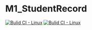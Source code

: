 # M1_StudentRecord


[![Bulid CI - Linux](https://github.com/Bhargav-Yelli/M1_StudentRecord/actions/workflows/c-cpp.yml/badge.svg)](https://github.com/Bhargav-Yelli/M1_StudentRecord/actions/workflows/c-cpp.yml)
[![Bulid CI - Linux](https://github.com/Bhargav-Yelli/M1_StudentRecord/actions/workflows/c-cpp.yml/badge.svg)](https://github.com/Bhargav-Yelli/M1_StudentRecord/actions/workflows/c-cpp.yml)
